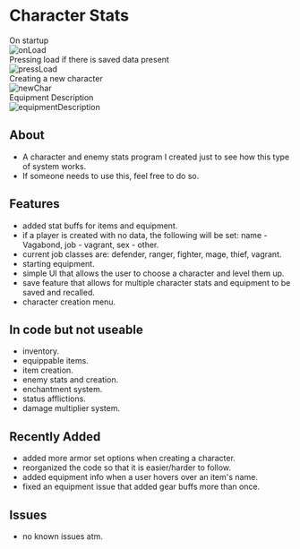 # Character Stats
On startup<br>
![onLoad](https://github.com/HarpersDad/CharacterStats/assets/42348662/9450f1df-c481-407b-8c54-62e73b01e1c3)<br>
Pressing load if there is saved data present<br>
![pressLoad](https://github.com/HarpersDad/CharacterStats/assets/42348662/92c3db68-057b-4330-9394-35b21be062e6)<br>
Creating a new character<br>
![newChar](https://github.com/HarpersDad/CharacterStats/assets/42348662/03a47866-cb6e-49ef-bda1-4b92756232b6)<br>
Equipment Description<br>
![equipmentDescription](https://github.com/HarpersDad/CharacterStats/assets/42348662/7acac0a6-b7c8-4ad5-be4e-cf43097029dc)<br>
<h2>About</h2>

- A character and enemy stats program I created just to see how this type of system works.<br>
- If someone needs to use this, feel free to do so.<br>
<h2>Features</h2>

- added stat buffs for items and equipment.<br>
- if a player is created with no data, the following will be set: name - Vagabond, job - vagrant, sex - other.<br>
- current job classes are: defender, ranger, fighter, mage, thief, vagrant.<br>
- starting equipment.<br>
- simple UI that allows the user to choose a character and level them up.<br>
- save feature that allows for multiple character stats and equipment to be saved and recalled.<br>
- character creation menu.<br>
<h2>In code but not useable</h2>

- inventory.<br>
- equippable items.<br>
- item creation.<br>
- enemy stats and creation.<br>
- enchantment system.<br>
- status afflictions.<br>
- damage multiplier system.<br>
<h2>Recently Added</h2>

- added more armor set options when creating a character.<br>
- reorganized the code so that it is easier/harder to follow.<br>
- added equipment info when a user hovers over an item's name.<br>
- fixed an equipment issue that added gear buffs more than once.<br>

<h2>Issues</h2>

- no known issues atm.<br>

